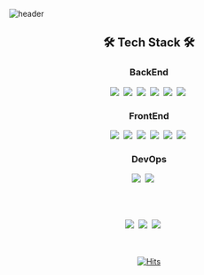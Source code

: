 ![header](https://capsule-render.vercel.app/api?type=waving&color=auto&height=300&section=header&text=HoJun%20Lee&fontSize=90&fontColor=3c3c3c)   

<div align="center">   
  <h2>🛠️ Tech Stack 🛠️</h2>
  <h3>BackEnd</h3>
  <img src="https://img.shields.io/badge/Java-CD5050?style=flat-square&logo=Java&logoColor=white"/></a>&nbsp
  <img src="https://img.shields.io/badge/Spring-369F36?style=flat-square&logo=Spring&logoColor=white"/></a>&nbsp 
  <img src="https://img.shields.io/badge/SpringBoot-369F36?style=flat-square&logo=SpringBoot&logoColor=white"/></a>&nbsp 
  <img src="https://img.shields.io/badge/Hibernate-CC9966?style=flat-square&logo=Hibernate&logoColor=white"/></a>&nbsp
  <img src="https://img.shields.io/badge/MySQL-5C6BC0?style=flat-square&logo=mySQL&logoColor=white"/></a>&nbsp 
  <img src="https://img.shields.io/badge/H2-5a5a5a?style=flat-square"/></a>&nbsp   
  <h3>FrontEnd</h3>
  <img src="https://img.shields.io/badge/HTML-EA9A56?style=flat-square&logo=HTML5&logoColor=white"/></a>&nbsp
  <img src="https://img.shields.io/badge/css-288CD2?style=flat-square&logo=css3&logoColor=white"/></a>&nbsp
  <img src="https://img.shields.io/badge/JavaScript-FFA500?style=flat-square&logo=JavaScript&logoColor=white"/></a>&nbsp
  <img src="https://img.shields.io/badge/Bootstrap-B750EA?style=flat-square&logo=Bootstrap&logoColor=white"/></a>&nbsp
  <img src="https://img.shields.io/badge/Mustache-FF6464?style=flat-square&logo=Handlebars.js&logoColor=white"/></a>&nbsp
  <img src="https://img.shields.io/badge/Thymeleaf-288C28?style=flat-square&logo=thymeleaf&logoColor=white"/></a>&nbsp
  <h3>DevOps</h3>
  <img src="https://img.shields.io/badge/Linux-3c3c3c?style=flat-square&logo=Linux&logoColor=white"/></a>&nbsp
  <img src="https://img.shields.io/badge/aws-3C5087?style=flat-square&logo=Amazon AWS&logoColor=white"/></a>&nbsp
 <br/><br/><br/>


  <h2></h2>
  <a href="https://dev-coco.tistory.com/"><img src="https://img.shields.io/badge/Tech Blog-63CC63?style=flat-square&logo=Blogger&logoColor=white"/></a>&nbsp
  <a href="https://www.instagram.com/_howns/"><img src="https://img.shields.io/badge/Instagram-FF5A5A?style=flat-square&logo=Instagram&logoColor=white"/></a>&nbsp
  <a href="mailto:gotjd8515@gmail.com"><img src="https://img.shields.io/badge/Gmail-FF8C0A?style=flat-square&logo=Gmail&logoColor=white"/></a>&nbsp
 <br/><br/><br/>
  
[![Hits](https://hits.seeyoufarm.com/api/count/incr/badge.svg?url=https%3A%2F%2Fgithub.com%2Fhojunnnnn&count_bg=%234E97D4&title_bg=%23555555&icon=github.svg&icon_color=%23E7E7E7&title=hits&edge_flat=false)](https://hits.seeyoufarm.com)
</div>

<!-- 깃헙 커밋수, 풀리퀘수 등 보여주는 카드 및 어떤 언어를 주력으로 사용했는지 나오는 표 
<div align="center">   
    
![Anurag's GitHub stats](https://github-readme-stats.vercel.app/api?username=hojunnnnn&show_icons=true&theme=highcontrast)
![Top Langs](https://github-readme-stats.vercel.app/api/top-langs/?username=hojunnnnn&layout=compact&theme=highcontrast)   
</div>
-->

<!--
**hojunnnnn/hojunnnnn** is a ✨ _special_ ✨ repository because its `README.md` (this file) appears on your GitHub profile.

Here are some ideas to get you started:

- 🔭 I’m currently working on ...
- 🌱 I’m currently learning ...
- 👯 I’m looking to collaborate on ...
- 🤔 I’m looking for help with ...
- 💬 Ask me about ...
- 📫 How to reach me: ...
- 😄 Pronouns: ...
- ⚡ Fun fact: ...
-->
